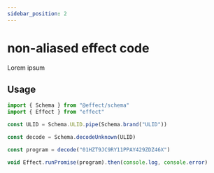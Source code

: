 ```yaml
---
sidebar_position: 2
---
```


# non-aliased effect code

Lorem ipsum

## Usage

```ts twoslash title="example.ts"
import { Schema } from "@effect/schema"
import { Effect } from "effect"

const ULID = Schema.ULID.pipe(Schema.brand("ULID"))

const decode = Schema.decodeUnknown(ULID)

const program = decode("01HZT9JC9RY11PPAY429ZDZ46X")

void Effect.runPromise(program).then(console.log, console.error)
```
